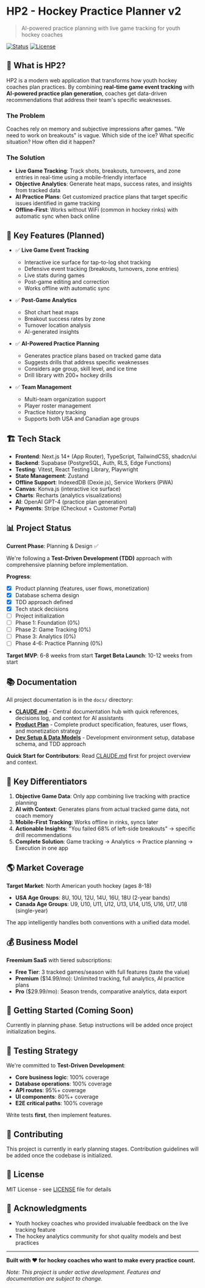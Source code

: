 # HP2 - Hockey Practice Planner v2

> AI-powered practice planning with live game tracking for youth hockey coaches

[![Status](https://img.shields.io/badge/status-planning-blue.svg)](https://github.com/yourusername/HP2)
[![License](https://img.shields.io/badge/license-MIT-green.svg)](LICENSE)

## 🏒 What is HP2?

HP2 is a modern web application that transforms how youth hockey coaches plan practices. By combining **real-time game event tracking** with **AI-powered practice plan generation**, coaches get data-driven recommendations that address their team's specific weaknesses.

### The Problem
Coaches rely on memory and subjective impressions after games. "We need to work on breakouts" is vague. Which side of the ice? What specific situation? How often did it happen?

### The Solution
- **Live Game Tracking**: Track shots, breakouts, turnovers, and zone entries in real-time using a mobile-friendly interface
- **Objective Analytics**: Generate heat maps, success rates, and insights from tracked data
- **AI Practice Plans**: Get customized practice plans that target specific issues identified in game tracking
- **Offline-First**: Works without WiFi (common in hockey rinks) with automatic sync when back online

## 🎯 Key Features (Planned)

- ✅ **Live Game Event Tracking**
  - Interactive ice surface for tap-to-log shot tracking
  - Defensive event tracking (breakouts, turnovers, zone entries)
  - Live stats during games
  - Post-game editing and correction
  - Works offline with automatic sync

- ✅ **Post-Game Analytics**
  - Shot chart heat maps
  - Breakout success rates by zone
  - Turnover location analysis
  - AI-generated insights

- ✅ **AI-Powered Practice Planning**
  - Generates practice plans based on tracked game data
  - Suggests drills that address specific weaknesses
  - Considers age group, skill level, and ice time
  - Drill library with 200+ hockey drills

- ✅ **Team Management**
  - Multi-team organization support
  - Player roster management
  - Practice history tracking
  - Supports both USA and Canadian age groups

## 🏗️ Tech Stack

- **Frontend**: Next.js 14+ (App Router), TypeScript, TailwindCSS, shadcn/ui
- **Backend**: Supabase (PostgreSQL, Auth, RLS, Edge Functions)
- **Testing**: Vitest, React Testing Library, Playwright
- **State Management**: Zustand
- **Offline Support**: IndexedDB (Dexie.js), Service Workers (PWA)
- **Canvas**: Konva.js (interactive ice surface)
- **Charts**: Recharts (analytics visualizations)
- **AI**: OpenAI GPT-4 (practice plan generation)
- **Payments**: Stripe (Checkout + Customer Portal)

## 📊 Project Status

**Current Phase**: Planning & Design ✅

We're following a **Test-Driven Development (TDD)** approach with comprehensive planning before implementation.

**Progress**:
- [x] Product planning (features, user flows, monetization)
- [x] Database schema design
- [x] TDD approach defined
- [x] Tech stack decisions
- [ ] Project initialization
- [ ] Phase 1: Foundation (0%)
- [ ] Phase 2: Game Tracking (0%)
- [ ] Phase 3: Analytics (0%)
- [ ] Phase 4-6: Practice Planning (0%)

**Target MVP**: 6-8 weeks from start
**Target Beta Launch**: 10-12 weeks from start

## 📚 Documentation

All project documentation is in the `docs/` directory:

- **[CLAUDE.md](CLAUDE.md)** - Central documentation hub with quick references, decisions log, and context for AI assistants
- **[Product Plan](docs/HOCKEY_PRACTICE_APP_PLAN.md)** - Complete product specification, features, user flows, and monetization strategy
- **[Dev Setup & Data Models](docs/DEV_SETUP_AND_DATA_MODELS.md)** - Development environment setup, database schema, and TDD approach

**Quick Start for Contributors**: Read [CLAUDE.md](CLAUDE.md) first for project overview and context.

## 🎨 Key Differentiators

1. **Objective Game Data**: Only app combining live tracking with practice planning
2. **AI with Context**: Generates plans from actual tracked game data, not coach memory
3. **Mobile-First Tracking**: Works offline in rinks, syncs later
4. **Actionable Insights**: "You failed 68% of left-side breakouts" → specific drill recommendations
5. **Complete Solution**: Game tracking → Analytics → Practice planning → Execution in one app

## 🌎 Market Coverage

**Target Market**: North American youth hockey (ages 8-18)

- **USA Age Groups**: 8U, 10U, 12U, 14U, 16U, 18U (2-year bands)
- **Canada Age Groups**: U9, U10, U11, U12, U13, U14, U15, U16, U17, U18 (single-year)

The app intelligently handles both conventions with a unified data model.

## 💰 Business Model

**Freemium SaaS** with tiered subscriptions:

- **Free Tier**: 3 tracked games/season with full features (taste the value)
- **Premium** ($14.99/mo): Unlimited tracking, full analytics, AI practice plans
- **Pro** ($29.99/mo): Season trends, comparative analytics, data export

## 🚀 Getting Started (Coming Soon)

Currently in planning phase. Setup instructions will be added once project initialization begins.

## 🧪 Testing Strategy

We're committed to **Test-Driven Development**:

- **Core business logic**: 100% coverage
- **Database operations**: 100% coverage
- **API routes**: 95%+ coverage
- **UI components**: 80%+ coverage
- **E2E critical paths**: 100% coverage

Write tests **first**, then implement features.

## 🤝 Contributing

This project is currently in early planning stages. Contribution guidelines will be added once the codebase is initialized.

## 📝 License

MIT License - see [LICENSE](LICENSE) file for details

## 🙏 Acknowledgments

- Youth hockey coaches who provided invaluable feedback on the live tracking feature
- The hockey analytics community for shot quality models and best practices

---

**Built with ❤️ for hockey coaches who want to make every practice count.**

*Note: This project is under active development. Features and documentation are subject to change.*
